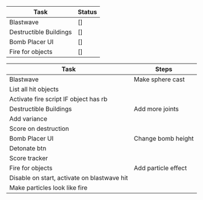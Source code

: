 Task|Status
----|------
Blastwave|[]
Destructible Buildings | []
Bomb Placer UI | []
Fire for objects | []

Task|Steps
----|-----
Blastwave| Make sphere cast
| List all hit objects
| Activate fire script IF object has rb
Destructible Buildings | Add more joints
| Add variance
| Score on destruction
Bomb Placer UI | Change bomb height
| Detonate btn
| Score tracker
Fire for objects | Add particle effect
| Disable on start, activate on blastwave hit
| Make particles look like fire